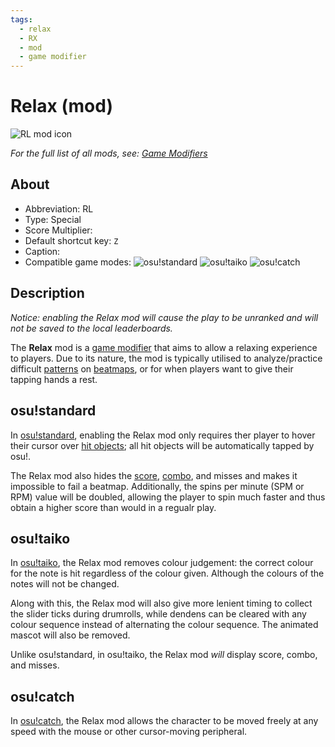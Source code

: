 ```yaml
---
tags:
  - relax
  - RX
  - mod
  - game modifier
---
```


# Relax (mod)

![RL mod icon](/wiki/shared/mods/RL.png "Relax (RL) mod icon")

*For the full list of all mods, see: [Game Modifiers](/wiki/Game_Modifiers)*

## About

- Abbreviation: RL
- Type: Special
- Score Multiplier: <!--placeholder (numbers may vary from game mode to game mode -->
- Default shortcut key: `Z`
- Caption: <!--placeholder-->
- Compatible game modes: ![][o!s] ![][o!t] ![][o!c]

## Description

*Notice: enabling the Relax mod will cause the play to be unranked and will not be saved to the local leaderboards.*

The **Relax** mod is a [game modifier](/wiki/Game_Modifiers) that aims to allow a relaxing experience to players. Due to its nature, the mod is typically utilised to analyze/practice difficult [patterns](/wiki/Beatmaps/Pattern) on [beatmaps](/wiki/Beatmaps), or for when players want to give their tapping hands a rest.

<!-- ### Trivia -->

<!-- placeholder -->

## osu!standard

In [osu!standard](/wiki/Game_Modes/osu!), enabling the Relax mod only requires ther player to hover their cursor over [hit objects](/wiki/Hit_object); all hit objects will be automatically tapped by osu!. 

The Relax mod also hides the [score](/wiki/Score), [combo](/wiki/Beatmapping/Combo), and misses and makes it impossible to fail a beatmap. Additionally, the spins per minute (SPM or RPM) value will be doubled, allowing the player to spin much faster and thus obtain a higher score than would in a regualr play.

## osu!taiko

In [osu!taiko](/wiki/Game_Modes/osu!taiko), the Relax mod removes colour judgement: the correct colour for the note is hit regardless of the colour given. Although the colours of the notes will not be changed.

Along with this, the Relax mod will also give more lenient timing to collect the slider ticks during drumrolls, while dendens can be cleared with any colour sequence instead of alternating the colour sequence. The animated mascot will also be removed. 

Unlike osu!standard, in osu!taiko, the Relax mod *will* display score, combo, and misses.

## osu!catch

In [osu!catch](/wiki/Game_Modes/osu!catch), the Relax mod allows the character to be moved freely at any speed with the mouse or other cursor-moving peripheral. 

[o!s]: /wiki/shared/mode/osu.png "osu!standard"
[o!t]: /wiki/shared/mode/taiko.png "osu!taiko"
[o!c]: /wiki/shared/mode/catch.png "osu!catch"

<!-- this article is a stub -->

<!--TO-DO:
- replace placeholders -->
